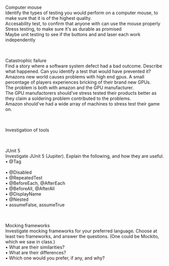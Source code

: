 Computer mouse
<br>Identify the types of testing you would perform on a computer mouse, to
make sure that it is of the highest quality.
<br>Accesability test, to confirm that anyone with can use the mouse properly
<br>Stress testing, to make sure it's as durable as promised
<br>Maybe unit testing to see if the buttons and and laser each work independently

<br><br>Catastrophic failure
<br>Find a story where a software system defect had a bad outcome. Describe
what happened. Can you identify a test that would have prevented it?
<br>Amazons new world causes problems with high end gpus. A small percentage of players experiences bricking of their brand new GPUs.
<br>The problem is both with amazon and the GPU manufacturer.
<br>The GPU manufactorers should've stress tested their products better as they claim a soldering problem contributed to the problems.
<br>Amazon should've had a wide array of machines to stress test their game on.

<br><br>Investigation of tools

<br><br>JUnit 5
<br>Investigate JUnit 5 (Jupiter). Explain the following, and how they are useful.
<br>• @Tag
<br>
<br>• @Disabled
<br>• @RepeatedTest
<br>• @BeforeEach, @AfterEach
<br>• @BeforeAll, @AfterAll
<br>• @DisplayName
<br>• @Nested
<br>• assumeFalse, assumeTrue

<br><br>Mocking frameworks
<br>Investigate mocking frameworks for your preferred language. Choose at least
two frameworks, and answer the questions. (One could be Mockito, which
we saw in class.)
<br>• What are their similarities?
<br>• What are their differences?
<br>• Which one would you prefer, if any, and why?
